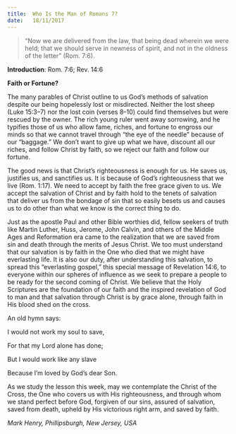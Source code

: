 ```yaml
---
title:  Who Is the Man of Romans 7?
date:   18/11/2017
---
```


> <p></p>
> “Now we are delivered from the law, that being dead wherein we were held; that we should serve in newness of spirit, and not in the oldness of the letter” (Rom. 7:6).

**Introduction**: Rom. 7:6; Rev. 14:6

**Faith or Fortune?**

The many parables of Christ outline to us God’s methods of salvation despite our being hopelessly lost or misdirected. Neither the lost sheep (Luke 15:3–7) nor the lost coin (verses 8–10) could find themselves but were rescued by the owner. The rich young ruler went away sorrowing, and he typifies those of us who allow fame, riches, and fortune to engross our minds so that we cannot travel through “the eye of the needle” because of our “baggage.” We don’t want to give up what we have, discount all our riches, and follow Christ by faith, so we reject our faith and follow our fortune.

The good news is that Christ’s righteousness is enough for us. He saves us, justifies us, and sanctifies us. It is because of God’s righteousness that we live (Rom. 1:17). We need to accept by faith the free grace given to us. We accept the salvation of Christ and by faith hold to the tenets of salvation that deliver us from the bondage of sin that so easily besets us and causes us to do other than what we know is the correct thing to do.

Just as the apostle Paul and other Bible worthies did, fellow seekers of truth like Martin Luther, Huss, Jerome, John Calvin, and others of the Middle Ages and Reformation era came to the realization that we are saved from sin and death through the merits of Jesus Christ. We too must understand that our salvation is by faith in the One who died that we might have everlasting life. It is also our duty, after understanding this salvation, to spread this “everlasting gospel,” this special message of Revelation 14:6, to everyone within our spheres of influence as we seek to prepare a people to be ready for the second coming of Christ. We believe that the Holy Scriptures are the foundation of our faith and the inspired revelation of God to man and that salvation through Christ is by grace alone, through faith in His blood shed on the cross.

An old hymn says:

I would not work my soul to save,

For that my Lord alone has done;

But I would work like any slave

Because I’m loved by God’s dear Son.

As we study the lesson this week, may we contemplate the Christ of the Cross, the One who covers us with His righteousness, and through whom we stand perfect before God, forgiven of our sins, assured of salvation, saved from death, upheld by His victorious right arm, and saved by faith.

_Mark Henry, Phillipsburgh, New Jersey, USA_